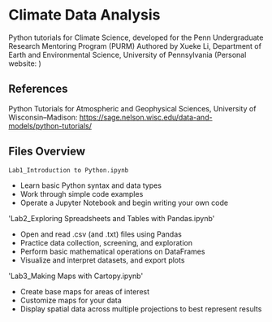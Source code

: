 Climate Data Analysis
==============================================
Python tutorials for Climate Science, developed for the Penn Undergraduate Research Mentoring Program (PURM) 
Authored by Xueke Li, Department of Earth and Environmental Science, University of Pennsylvania (Personal website: )

References
-------------------
Python Tutorials for Atmospheric and Geophysical Sciences, University of Wisconsin–Madison: https://sage.nelson.wisc.edu/data-and-models/python-tutorials/

Files Overview
-----------------
`Lab1_Introduction to Python.ipynb` 
* Learn basic Python syntax and data types
* Work through simple code examples
* Operate a Jupyter Notebook and begin writing your own code

'Lab2_Exploring Spreadsheets and Tables with Pandas.ipynb'
* Open and read .csv (and .txt) files using Pandas
* Practice data collection, screening, and exploration
* Perform basic mathematical operations on DataFrames
* Visualize and interpret datasets, and export plots

'Lab3_Making Maps with Cartopy.ipynb'
* Create base maps for areas of interest
* Customize maps for your data
* Display spatial data across multiple projections to best represent results
  
